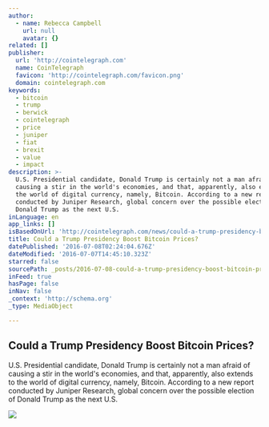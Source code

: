 ```yaml
---
author:
  - name: Rebecca Campbell
    url: null
    avatar: {}
related: []
publisher:
  url: 'http://cointelegraph.com'
  name: CoinTelegraph
  favicon: 'http://cointelegraph.com/favicon.png'
  domain: cointelegraph.com
keywords:
  - bitcoin
  - trump
  - berwick
  - cointelegraph
  - price
  - juniper
  - fiat
  - brexit
  - value
  - impact
description: >-
  U.S. Presidential candidate, Donald Trump is certainly not a man afraid of
  causing a stir in the world's economies, and that, apparently, also extends to
  the world of digital currency, namely, Bitcoin. According to a new report
  conducted by Juniper Research, global concern over the possible election of
  Donald Trump as the next U.S.
inLanguage: en
app_links: []
isBasedOnUrl: 'http://cointelegraph.com/news/could-a-trump-presidency-boost-bitcoin-prices'
title: Could a Trump Presidency Boost Bitcoin Prices?
datePublished: '2016-07-08T02:24:04.676Z'
dateModified: '2016-07-07T14:45:10.323Z'
starred: false
sourcePath: _posts/2016-07-08-could-a-trump-presidency-boost-bitcoin-prices.md
inFeed: true
hasPage: false
inNav: false
_context: 'http://schema.org'
_type: MediaObject

---
```

<article style=""><h1>Could a Trump Presidency Boost Bitcoin Prices?</h1><p>U.S. Presidential candidate, Donald Trump is certainly not a man afraid of causing a stir in the world's economies, and that, apparently, also extends to the world of digital currency, namely, Bitcoin. According to a new report conducted by Juniper Research, global concern over the possible election of Donald Trump as the next U.S.</p><img src="https://cointelegraph.com/images/725_aHR0cDovL2NvaW50ZWxlZ3JhcGguY29tL3N0b3JhZ2UvdXBsb2Fkcy92aWV3LzdiZjczMDQ0MTg2NzQzNDZjNTFjZmViOTQ5ZGMyNTVjLmpwZw==.jpg" /></article>
